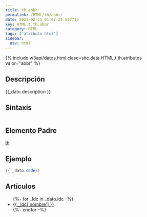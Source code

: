```yaml
---
title: th.abbr
permalink: /HTML/th/abbr/
date: 2021-02-15 01:07:21.507712
key: HTML.t.th.abbr
category: HTML
tags: ['atributo html']
sidebar: 
  nav: html
---
```


{% include w3api/datos.html clase=site.data.HTML.t.th.atributos valor="abbr" %}

## Descripción
{{_dato.description }}

## Sintaxis
~~~html
~~~

## Elemento Padre
[th](/HTML/th/)

## Ejemplo
~~~java
{{ _dato.code}}
~~~

## Artículos
<ul>
{%- for _ldc in _dato.ldc -%}
   <li>
       <a href="{{_ldc['url'] }}">{{ _ldc['nombre'] }}</a>
   </li>
{%- endfor -%}
</ul>
